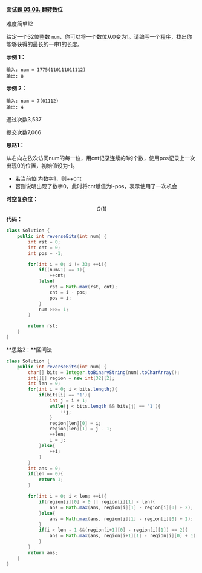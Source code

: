 #### [面试题 05.03. 翻转数位](https://leetcode-cn.com/problems/reverse-bits-lcci/)

难度简单12

给定一个32位整数 `num`，你可以将一个数位从0变为1。请编写一个程序，找出你能够获得的最长的一串1的长度。

**示例 1：**

```
输入: num = 1775(110111011112)
输出: 8
```

**示例 2：**

```
输入: num = 7(01112)
输出: 4
```

通过次数3,537

提交次数7,066



**思路1：**



从右向左依次访问num的每一位，用cnt记录连续的1的个数，使用pos记录上一次出现0的位置，初始值设为-1。



- 若当前位i为数字1，则++cnt
- 否则说明出现了数字0，此时将cnt赋值为i-pos，表示使用了一次机会

**时空复杂度：**
$$
O(1)
$$
**代码：**

```java
class Solution {
    public int reverseBits(int num) {
        int rst = 0;
        int cnt = 0;
        int pos = -1;

        for(int i = 0; i != 33; ++i){
            if((num&1) == 1){
                ++cnt;
            }else{
                rst = Math.max(rst, cnt);
                cnt = i - pos;
                pos = i;
            }
            num >>>= 1;
        }

        return rst;
    }
}

```





**思路2：**区间法

```java
class Solution {
    public int reverseBits(int num) {
        char[] bits = Integer.toBinaryString(num).toCharArray();
        int[][] region = new int[32][2];
        int len = 0;
        for(int i = 0; i < bits.length;){
            if(bits[i] == '1'){
                int j = i + 1;
                while(j < bits.length && bits[j] == '1'){
                    ++j;
                }
                region[len][0] = i;
                region[len][1] = j - 1;
                ++len;
                i = j;
            }else{
                ++i;
            }
        }
        int ans = 0;
        if(len == 0){
            return 1;
        }

        for(int i = 0; i < len; ++i){
            if(region[i][0] > 0 || region[i][1] < len){
                ans = Math.max(ans, region[i][1] - region[i][0] + 2);
            }else{
                ans = Math.max(ans, region[i][1] - region[i][0] + 2);
            }
            if(i < len - 1 &&(region[i+1][0] - region[i][1]) == 2){
                ans = Math.max(ans, region[i+1][1] - region[i][0] + 1);
            }
        }
        return ans;
    }
}
```


